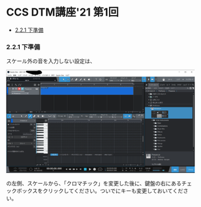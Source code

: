 <!-- omit in toc -->
# CCS DTM講座'21 第1回
<!-- omit in toc -->
- [2.2.1 下準備](#221-下準備)

### 2.2.1 下準備

スケール外の音を入力しない設定は、

![](../images/dtm024.png)  

の左側、スケールから、「クロマチック」を変更した後に、鍵盤の右にあるチェックボックスをクリックしてください。ついでにキーも変更しておいてください。
